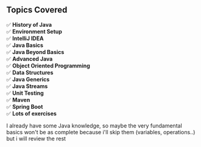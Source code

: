 ## Topics Covered

✅ **History of Java**  
✅ **Environment Setup**  
✅ **IntelliJ IDEA**  
✅ **Java Basics**  
✅ **Java Beyond Basics**  
✅ **Advanced Java**  
✅ **Object Oriented Programming**  
✅ **Data Structures**  
✅ **Java Generics**  
✅ **Java Streams**  
✅ **Unit Testing**  
✅ **Maven**  
✅ **Spring Boot**  
✅ **Lots of exercises**

I already have some Java knowledge, so maybe the very fundamental basics won't be as complete because i'll skip them (variables, operations..) but i will review the rest
